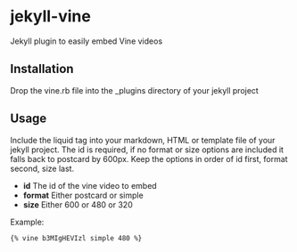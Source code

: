 jekyll-vine
===========

Jekyll plugin to easily embed Vine videos

Installation
------------

Drop the vine.rb file into the _plugins directory of your jekyll project


Usage
-----
Include the liquid tag into your markdown, HTML or template file of your jekyll project. The id is required, if no format or size options are included it falls back to postcard by 600px. Keep the options in order of id first, format second, size last.

- **id** The id of the vine video to embed
- **format** Either postcard or simple
- **size** Either 600 or 480 or 320

Example:

    {% vine b3MIgHEVIzl simple 480 %}